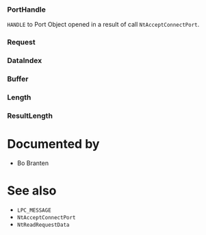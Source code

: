 ### PortHandle

`HANDLE` to Port Object opened in a result of call `NtAcceptConnectPort`.

### Request

### DataIndex

### Buffer

### Length

### ResultLength

# Documented by

* Bo Branten

# See also

* `LPC_MESSAGE`
* `NtAcceptConnectPort`
* `NtReadRequestData`
